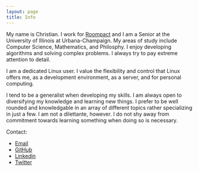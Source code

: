 ```yaml
---
layout: page
title: Info
---
```


My name is Christian.  I work for [Roompact](https://www.roompact.com) and I am a Senior at the University of Illinois at Urbana-Champaign.  My areas of study include Computer Science, Mathematics, and Philosphy.  I enjoy developing algorithms and solving complex problems.  I always try to pay extreme attention to detail.

I am a dedicated Linux user.  I value the flexibility and control that Linux offers me, as a development environment, as a server, and for personal computing.

I tend to be a generalist when developing my skills.  I am always open to diversifying my knowledge and learning new things.  I prefer to be well rounded and knowledgable in an array of different topics rather specializing in just a few.  I am not a dilettante, however.  I do not shy away from commitment towards learning something when doing so is necessary.

Contact:

* [Email](mailto:c.charukiewicz@gmail.com)<br>
* [GitHub](http://github.com/charukiewicz)<br>
* [Linkedin](https://www.linkedin.com/in/charukiewicz)<br>
* [Twitter](https://www.twitter.com/charukiewicz)